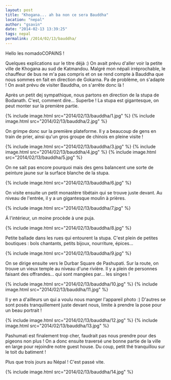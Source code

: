 ```yaml
---
layout: post
title: "Khogana... ah ba non ce sera Bauddha"
location: "nepal"
author: "gsavin"
date: "2014-02-13 13:39:25"
tags: nepal
permalink: /2014/02/13/bauddha/
---
```

Hello les nomadoCOPAINS !

Quelques explications sur le titre déjà :) On avait prévu d'aller voir la petite ville de Khogana au sud de Katmandou. Malgré mon népali irréprochable, le chauffeur de bus ne m'a pas compris et on se rend compte à Bauddha que nous sommes en fait en direction de Gokarna. Pa de problème, on s'adapte ! On avait prévu de visiter Bauddha, on s'arrête donc là !

Après un petit dej sympathique, nous partons en direction de la stupa de Bodanath. C'est, comment dire... Superbe ! La stupa est gigantesque, on peut monter sur la première partie.

{% include image.html src="2014/02/13/bauddha/1.jpg" %}
{% include image.html src="2014/02/13/bauddha/2.jpg" %}

On grimpe donc sur la première plateforme. Il y a beaucoup de gens en train de prier, ainsi qu'un gros groupe de chinois en pleine visite !

{% include image.html src="2014/02/13/bauddha/3.jpg" %}
{% include image.html src="2014/02/13/bauddha/4.jpg" %}
{% include image.html src="2014/02/13/bauddha/5.jpg" %}

On ne sait pas encore pourquoi mais des gens balancent une sorte de peinture jaune sur la surface blanche de la stupa.

{% include image.html src="2014/02/13/bauddha/6.jpg" %}

On visite ensuite un petit monastère tibétain qui se trouve juste devant. Au niveau de l'entrée, il y a un gigantesque moulin à prières.

{% include image.html src="2014/02/13/bauddha/7.jpg" %}

Á l'intérieur, un moine procède à une puja.

{% include image.html src="2014/02/13/bauddha/8.jpg" %}

Petite ballade dans les rues qui entourent la stupa. C'est plein de petites boutiques : bols chantants, petits bijoux, nourriture, épices...

{% include image.html src="2014/02/13/bauddha/9.jpg" %}

On se dirige ensuite vers le Durbar Square de Pashupati. Sur la route, on trouve un vieux temple au niveau d'une rivière. Il y a plein de personnes faisant des offrandes... qui sont mangées par... les singes !

{% include image.html src="2014/02/13/bauddha/10.jpg" %}
{% include image.html src="2014/02/13/bauddha/11.jpg" %}

Il y en a d'ailleurs un qui a voulu nous manger l'appareil photo :) D'autres se sont posés tranquillement juste devant nous, limite à prendre la pose pour un beau portrait !

{% include image.html src="2014/02/13/bauddha/12.jpg" %}
{% include image.html src="2014/02/13/bauddha/13.jpg" %}

Pashumati est finalement trop cher, faudrait pas nous prendre pour des pigeons non plus ! On a donc ensuite traversé une bonne partie de la ville en large pour rejoindre notre guest house. Du coup, petit thé tranquillou sur le toit du batiment !

Plus que trois jours au Népal ! C'est passé vite.

{% include image.html src="2014/02/13/bauddha/14.jpg" %}
